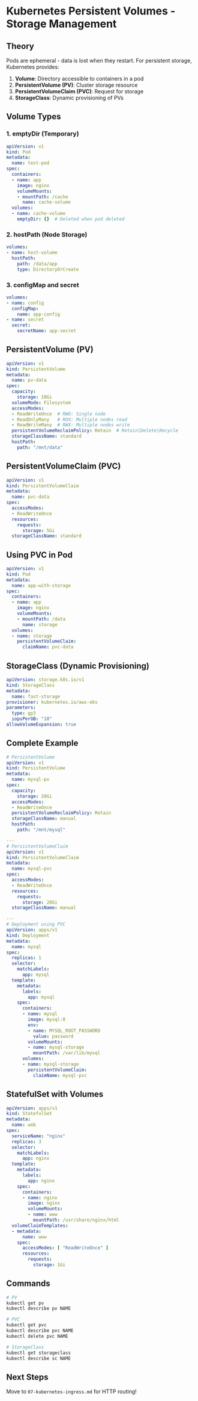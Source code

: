 # Kubernetes Persistent Volumes - Storage Management

## Theory

Pods are ephemeral - data is lost when they restart. For persistent storage, Kubernetes provides:

1. **Volume**: Directory accessible to containers in a pod
2. **PersistentVolume (PV)**: Cluster storage resource
3. **PersistentVolumeClaim (PVC)**: Request for storage
4. **StorageClass**: Dynamic provisioning of PVs

## Volume Types

### 1. emptyDir (Temporary)
```yaml
apiVersion: v1
kind: Pod
metadata:
  name: test-pod
spec:
  containers:
  - name: app
    image: nginx
    volumeMounts:
    - mountPath: /cache
      name: cache-volume
  volumes:
  - name: cache-volume
    emptyDir: {}  # Deleted when pod deleted
```

### 2. hostPath (Node Storage)
```yaml
volumes:
- name: host-volume
  hostPath:
    path: /data/app
    type: DirectoryOrCreate
```

### 3. configMap and secret
```yaml
volumes:
- name: config
  configMap:
    name: app-config
- name: secret
  secret:
    secretName: app-secret
```

## PersistentVolume (PV)

```yaml
apiVersion: v1
kind: PersistentVolume
metadata:
  name: pv-data
spec:
  capacity:
    storage: 10Gi
  volumeMode: Filesystem
  accessModes:
  - ReadWriteOnce  # RWO: Single node
  - ReadOnlyMany   # ROX: Multiple nodes read
  - ReadWriteMany  # RWX: Multiple nodes write
  persistentVolumeReclaimPolicy: Retain  # Retain|Delete|Recycle
  storageClassName: standard
  hostPath:
    path: "/mnt/data"
```

## PersistentVolumeClaim (PVC)

```yaml
apiVersion: v1
kind: PersistentVolumeClaim
metadata:
  name: pvc-data
spec:
  accessModes:
  - ReadWriteOnce
  resources:
    requests:
      storage: 5Gi
  storageClassName: standard
```

## Using PVC in Pod

```yaml
apiVersion: v1
kind: Pod
metadata:
  name: app-with-storage
spec:
  containers:
  - name: app
    image: nginx
    volumeMounts:
    - mountPath: /data
      name: storage
  volumes:
  - name: storage
    persistentVolumeClaim:
      claimName: pvc-data
```

## StorageClass (Dynamic Provisioning)

```yaml
apiVersion: storage.k8s.io/v1
kind: StorageClass
metadata:
  name: fast-storage
provisioner: kubernetes.io/aws-ebs
parameters:
  type: gp3
  iopsPerGB: "10"
allowVolumeExpansion: true
```

## Complete Example

```yaml
# PersistentVolume
apiVersion: v1
kind: PersistentVolume
metadata:
  name: mysql-pv
spec:
  capacity:
    storage: 20Gi
  accessModes:
  - ReadWriteOnce
  persistentVolumeReclaimPolicy: Retain
  storageClassName: manual
  hostPath:
    path: "/mnt/mysql"

---
# PersistentVolumeClaim
apiVersion: v1
kind: PersistentVolumeClaim
metadata:
  name: mysql-pvc
spec:
  accessModes:
  - ReadWriteOnce
  resources:
    requests:
      storage: 20Gi
  storageClassName: manual

---
# Deployment using PVC
apiVersion: apps/v1
kind: Deployment
metadata:
  name: mysql
spec:
  replicas: 1
  selector:
    matchLabels:
      app: mysql
  template:
    metadata:
      labels:
        app: mysql
    spec:
      containers:
      - name: mysql
        image: mysql:8
        env:
        - name: MYSQL_ROOT_PASSWORD
          value: password
        volumeMounts:
        - name: mysql-storage
          mountPath: /var/lib/mysql
      volumes:
      - name: mysql-storage
        persistentVolumeClaim:
          claimName: mysql-pvc
```

## StatefulSet with Volumes

```yaml
apiVersion: apps/v1
kind: StatefulSet
metadata:
  name: web
spec:
  serviceName: "nginx"
  replicas: 3
  selector:
    matchLabels:
      app: nginx
  template:
    metadata:
      labels:
        app: nginx
    spec:
      containers:
      - name: nginx
        image: nginx
        volumeMounts:
        - name: www
          mountPath: /usr/share/nginx/html
  volumeClaimTemplates:
  - metadata:
      name: www
    spec:
      accessModes: [ "ReadWriteOnce" ]
      resources:
        requests:
          storage: 1Gi
```

## Commands

```bash
# PV
kubectl get pv
kubectl describe pv NAME

# PVC
kubectl get pvc
kubectl describe pvc NAME
kubectl delete pvc NAME

# StorageClass
kubectl get storageclass
kubectl describe sc NAME
```

## Next Steps
Move to `07-kubernetes-ingress.md` for HTTP routing!
